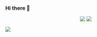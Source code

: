 ### Hi there 👋

<p align="center"> <img class="rounded-2 " src="https://i.imgur.com/ey7W5oh.png"> 

<img class="rounded-2 " src="https://i.imgur.com/pirVf4i.png"> 

 <img class="rounded-2 " src="https://i.imgur.com/9XSgf8W.png"> </p>
